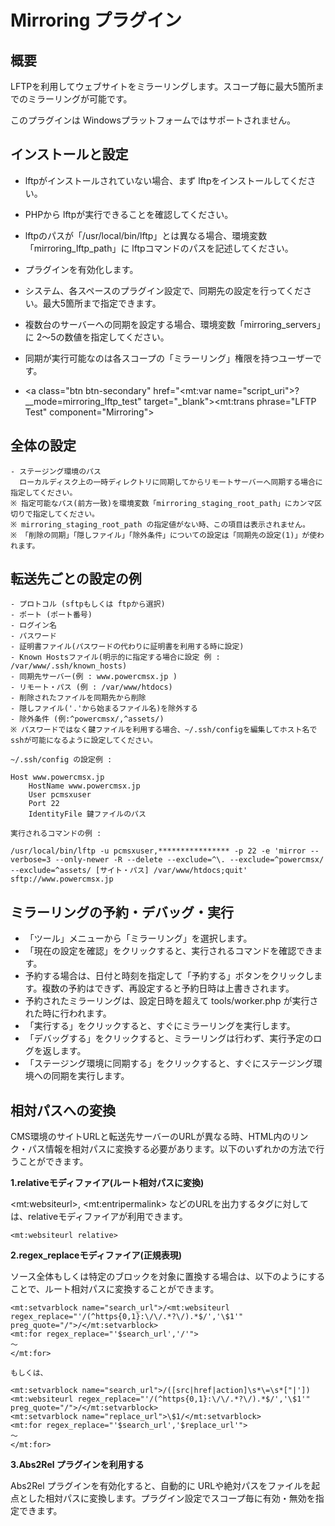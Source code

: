 # Mirroring プラグイン

## 概要

LFTPを利用してウェブサイトをミラーリングします。スコープ毎に最大5箇所までのミラーリングが可能です。

<div class="alert alert-warning text-center mt-4 mb-4" role="alert">このプラグインは Windowsプラットフォームではサポートされません。</div>

## インストールと設定

- lftpがインストールされていない場合、まず lftpをインストールしてください。
- PHPから lftpが実行できることを確認してください。
- lftpのパスが「/usr/local/bin/lftp」とは異なる場合、環境変数「mirroring\_lftp\_path」に lftpコマンドのパスを記述してください。
- プラグインを有効化します。
- システム、各スペースのプラグイン設定で、同期先の設定を行ってください。最大5箇所まで指定できます。
- 複数台のサーバーへの同期を設定する場合、環境変数「mirroring\_servers」に 2〜5の数値を指定してください。
- 同期が実行可能なのは各スコープの「ミラーリング」権限を持つユーザーです。

- <a class="btn btn-secondary" href="<mt:var name="script_uri">?__mode=mirroring_lftp_test" target="_blank"><mt:trans phrase="LFTP Test" component="Mirroring"> <i class="fa fa-external-link" aria-hidden="true"></i></a>

## 全体の設定

    - ステージング環境のパス
      ローカルディスク上の一時ディレクトリに同期してからリモートサーバーへ同期する場合に指定してください。
    ※ 指定可能なパス(前方一致)を環境変数「mirroring_staging_root_path」にカンマ区切りで指定してください。
    ※ mirroring_staging_root_path の指定値がない時、この項目は表示されません。
    ※ 「削除の同期」「隠しファイル」「除外条件」についての設定は「同期先の設定(1)」が使われます。

## 転送先ごとの設定の例

    - プロトコル (sftpもしくは ftpから選択)
    - ポート (ポート番号)
    - ログイン名
    - パスワード
    - 証明書ファイル(パスワードの代わりに証明書を利用する時に設定)
    - Known Hostsファイル(明示的に指定する場合に設定 例 : /var/www/.ssh/known_hosts)
    - 同期先サーバー(例 : www.powercmsx.jp )
    - リモート・パス (例 : /var/www/htdocs)
    - 削除されたファイルを同期先から削除
    - 隠しファイル('.'から始まるファイル名)を除外する
    - 除外条件 (例:^powercmsx/,^assets/)
    ※ パスワードではなく鍵ファイルを利用する場合、~/.ssh/configを編集してホスト名で sshが可能になるように設定してください。
    
    ~/.ssh/config の設定例 :
    
    Host www.powercmsx.jp
        HostName www.powercmsx.jp
        User pcmsxuser
        Port 22
        IdentityFile 鍵ファイルのパス
    
    実行されるコマンドの例 :
    
    /usr/local/bin/lftp -u pcmsxuser,**************** -p 22 -e 'mirror --verbose=3 --only-newer -R --delete --exclude=^\. --exclude=^powercmsx/ --exclude=^assets/ [サイト・パス] /var/www/htdocs;quit' sftp://www.powercmsx.jp
    
## ミラーリングの予約・デバッグ・実行

- 「ツール」メニューから「ミラーリング」を選択します。
- 「現在の設定を確認」をクリックすると、実行されるコマンドを確認できます。
- 予約する場合は、日付と時刻を指定して「予約する」ボタンをクリックします。複数の予約はできず、再設定すると予約日時は上書きされます。
- 予約されたミラーリングは、設定日時を超えて tools/worker\.php が実行された時に行われます。
- 「実行する」をクリックすると、すぐにミラーリングを実行します。
- 「デバッグする」をクリックすると、ミラーリングは行わず、実行予定のログを返します。
- 「ステージング環境に同期する」をクリックすると、すぐにステージング環境への同期を実行します。

## 相対パスへの変換

CMS環境のサイトURLと転送先サーバーのURLが異なる時、HTML内のリンク・パス情報を相対パスに変換する必要があります。以下のいずれかの方法で行うことができます。

__1\.relativeモディファイア\(ルート相対パスに変換\)__

&lt;mt:websiteurl&gt;, &lt;mt:entripermalink&gt; などのURLを出力するタグに対しては、relativeモディファイアが利用できます。

    <mt:websiteurl relative>

__2\.regex\_replaceモディファイア\(正規表現\)__

ソース全体もしくは特定のブロックを対象に置換する場合は、以下のようにすることで、ルート相対パスに変換することができます。

    <mt:setvarblock name="search_url">/<mt:websiteurl regex_replace="'/(^https{0,1}:\/\/.*?\/).*$/','\$1'" preg_quote="/">/</mt:setvarblock>
    <mt:for regex_replace="'$search_url','/'">
    〜
    </mt:for>
    
    もしくは、
    
    <mt:setvarblock name="search_url">/([src|href|action]\s*\=\s*["|'])<mt:websiteurl regex_replace="'/(^https{0,1}:\/\/.*?\/).*$/','\$1'" preg_quote="/">/</mt:setvarblock>
    <mt:setvarblock name="replace_url">\$1/</mt:setvarblock>
    <mt:for regex_replace="'$search_url','$replace_url'">
    〜
    </mt:for>

__3\.Abs2Rel プラグインを利用する__

Abs2Rel プラグインを有効化すると、自動的に URLや絶対パスをファイルを起点とした相対パスに変換します。プラグイン設定でスコープ毎に有効・無効を指定できます。
